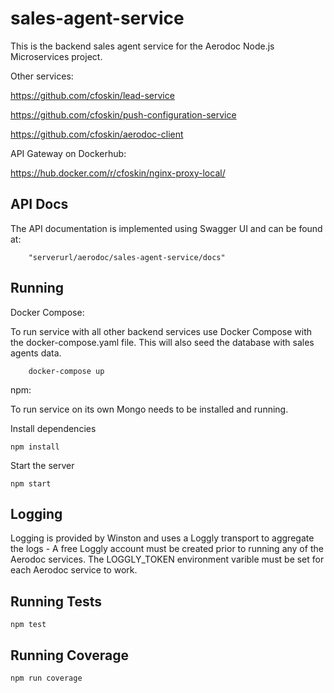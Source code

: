 # sales-agent-service

This is the backend sales agent service for the Aerodoc Node.js Microservices project. 

Other services: 

https://github.com/cfoskin/lead-service

https://github.com/cfoskin/push-configuration-service

https://github.com/cfoskin/aerodoc-client

API Gateway on Dockerhub:

https://hub.docker.com/r/cfoskin/nginx-proxy-local/


## API Docs 

The API documentation is implemented using Swagger UI and can be found at:

        "serverurl/aerodoc/sales-agent-service/docs"
        
## Running 

Docker Compose:

To run service with all other backend services use Docker Compose with the docker-compose.yaml file. This will also seed the database with sales agents data.

        docker-compose up
        
npm:

To run service on its own Mongo needs to be installed and running. 

Install dependencies

    npm install

Start the server

    npm start
   
## Logging

Logging is provided by Winston and uses a Loggly transport to aggregate the logs - A free Loggly account must be created prior to running any of the Aerodoc services. The LOGGLY_TOKEN environment varible must be set for each Aerodoc service to work.

## Running Tests

    npm test
    
## Running Coverage

    npm run coverage
